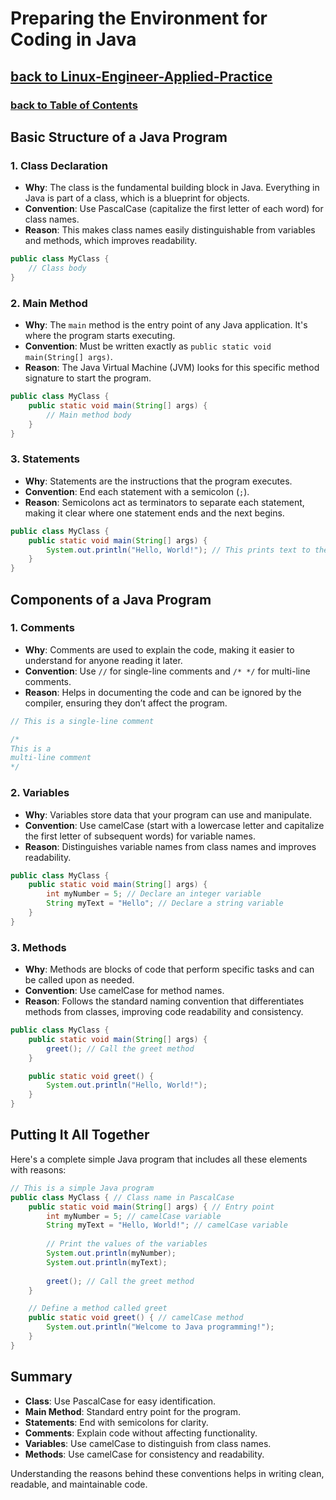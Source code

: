 # Preparing the Environment for Coding in Java
## [**back to Linux-Engineer-Applied-Practice**](../README.md)
### [**back to Table of Contents**](/Additional-Notes/Table-of-Contents.md)

## Basic Structure of a Java Program

### 1. Class Declaration
- **Why**: The class is the fundamental building block in Java. Everything in Java is part of a class, which is a blueprint for objects.
- **Convention**: Use PascalCase (capitalize the first letter of each word) for class names.
- **Reason**: This makes class names easily distinguishable from variables and methods, which improves readability.

```java
public class MyClass {
    // Class body
}
```

### 2. Main Method
- **Why**: The `main` method is the entry point of any Java application. It's where the program starts executing.
- **Convention**: Must be written exactly as `public static void main(String[] args)`.
- **Reason**: The Java Virtual Machine (JVM) looks for this specific method signature to start the program.

```java
public class MyClass {
    public static void main(String[] args) {
        // Main method body
    }
}
```

### 3. Statements
- **Why**: Statements are the instructions that the program executes.
- **Convention**: End each statement with a semicolon (`;`).
- **Reason**: Semicolons act as terminators to separate each statement, making it clear where one statement ends and the next begins.

```java
public class MyClass {
    public static void main(String[] args) {
        System.out.println("Hello, World!"); // This prints text to the console
    }
}
```

## Components of a Java Program

### 1. Comments
- **Why**: Comments are used to explain the code, making it easier to understand for anyone reading it later.
- **Convention**: Use `//` for single-line comments and `/* */` for multi-line comments.
- **Reason**: Helps in documenting the code and can be ignored by the compiler, ensuring they don’t affect the program.

```java
// This is a single-line comment

/*
This is a
multi-line comment
*/
```

### 2. Variables
- **Why**: Variables store data that your program can use and manipulate.
- **Convention**: Use camelCase (start with a lowercase letter and capitalize the first letter of subsequent words) for variable names.
- **Reason**: Distinguishes variable names from class names and improves readability.

```java
public class MyClass {
    public static void main(String[] args) {
        int myNumber = 5; // Declare an integer variable
        String myText = "Hello"; // Declare a string variable
    }
}
```

### 3. Methods
- **Why**: Methods are blocks of code that perform specific tasks and can be called upon as needed.
- **Convention**: Use camelCase for method names.
- **Reason**: Follows the standard naming convention that differentiates methods from classes, improving code readability and consistency.

```java
public class MyClass {
    public static void main(String[] args) {
        greet(); // Call the greet method
    }

    public static void greet() {
        System.out.println("Hello, World!");
    }
}
```

## Putting It All Together

Here's a complete simple Java program that includes all these elements with reasons:

```java
// This is a simple Java program
public class MyClass { // Class name in PascalCase
    public static void main(String[] args) { // Entry point
        int myNumber = 5; // camelCase variable
        String myText = "Hello, World!"; // camelCase variable
        
        // Print the values of the variables
        System.out.println(myNumber);
        System.out.println(myText);
        
        greet(); // Call the greet method
    }

    // Define a method called greet
    public static void greet() { // camelCase method
        System.out.println("Welcome to Java programming!");
    }
}
```

## Summary
- **Class**: Use PascalCase for easy identification.
- **Main Method**: Standard entry point for the program.
- **Statements**: End with semicolons for clarity.
- **Comments**: Explain code without affecting functionality.
- **Variables**: Use camelCase to distinguish from class names.
- **Methods**: Use camelCase for consistency and readability.

Understanding the reasons behind these conventions helps in writing clean, readable, and maintainable code.
